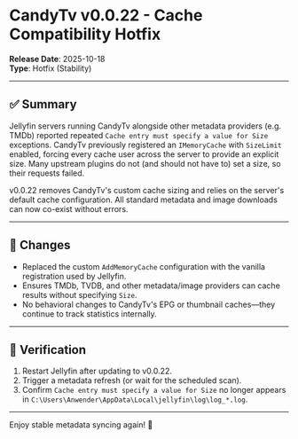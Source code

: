 # CandyTv v0.0.22 - Cache Compatibility Hotfix

**Release Date**: 2025-10-18  
**Type**: Hotfix (Stability)

---

## ✅ Summary

Jellyfin servers running CandyTv alongside other metadata providers (e.g. TMDb) reported repeated
`Cache entry must specify a value for Size` exceptions. CandyTv previously registered an `IMemoryCache`
with `SizeLimit` enabled, forcing every cache user across the server to provide an explicit size.
Many upstream plugins do not (and should not have to) set a size, so their requests failed.

v0.0.22 removes CandyTv's custom cache sizing and relies on the server's default cache configuration.
All standard metadata and image downloads can now co-exist without errors.

---

## 🔧 Changes

- Replaced the custom `AddMemoryCache` configuration with the vanilla registration used by Jellyfin.
- Ensures TMDb, TVDB, and other metadata/image providers can cache results without specifying `Size`.
- No behavioral changes to CandyTv's EPG or thumbnail caches—they continue to track statistics internally.

---

## 🧪 Verification

1. Restart Jellyfin after updating to v0.0.22.
2. Trigger a metadata refresh (or wait for the scheduled scan).
3. Confirm `Cache entry must specify a value for Size` no longer appears in
   `C:\Users\Anwender\AppData\Local\jellyfin\log\log_*.log`.

---

Enjoy stable metadata syncing again! 🎉

